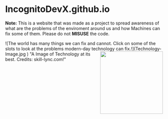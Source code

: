 # IncognitoDevX.github.io

**Note:** This is a website that was made as a project to spread awareness of what are the problems of the enviroment around us and how Machines can fix some of them. 
Please do not **MISUSE** the code.

![The world has many things we can fix and cannot. Click on some of the slots to look at the problems modern-day technology can fix.!](Technology-Image.jpg <img align="right" width="200" height="200" src="http://www.fillmurray.com/100/100">) 
"A Image of Technology at its best. Credits: skill-lync.com!"
